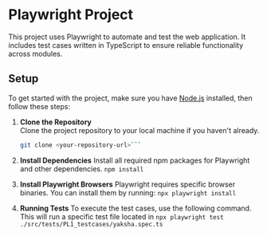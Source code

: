 # Playwright Project

This project uses Playwright to automate and test the web application. It includes test cases written in TypeScript to ensure reliable functionality across modules.

## Setup

To get started with the project, make sure you have [Node.js](https://nodejs.org/) installed, then follow these steps:

1. **Clone the Repository**  
   Clone the project repository to your local machine if you haven't already.

   ```bash 
   git clone <your-repository-url>```

2. **Install Dependencies**
    Install all required npm packages for Playwright and other dependencies.
    ```npm install```

3. **Install Playwright Browsers**
    Playwright requires specific browser binaries. You can install them by running:
    ```npx playwright install```

4. **Running Tests**
    To execute the test cases, use the following command. This will run a specific test file located in
    ```npx playwright test ./src/tests/PL1_testcases/yaksha.spec.ts```
